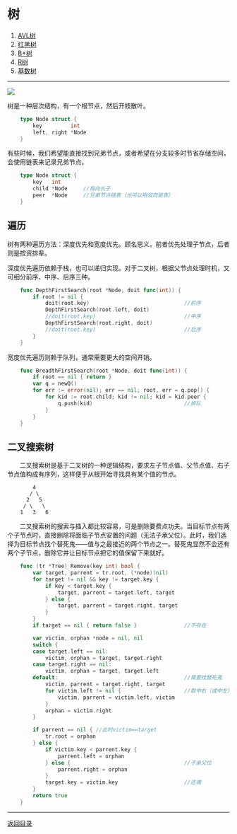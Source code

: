 # 树
 1. [AVL树](05-A.md)
 2. [红黑树](05-B.md)
 3. [B+树](05-C.md)
 4. [R树](05-D.md)
 5. [基数树](05-E.md)
 
___
![](../images/Tree.png)

树是一种层次结构，有一个根节点，然后开枝散叶。
```go
	type Node struct {
		key         int
		left, right *Node
	}
```
有些时候，我们希望能直接找到兄弟节点，或者希望在分支较多时节省存储空间，会使用链表来记录兄弟节点。
```go
	type Node struct {
		key   int
		child *Node		//指向长子
		peer  *Node		//兄弟节点链表（也可以用双向链表）
	}
```

## 遍历
树有两种遍历方法：深度优先和宽度优先。顾名思义，前者优先处理子节点，后者则是按资排辈。

深度优先遍历依赖于栈，也可以递归实现。对于二叉树，根据父节点处理时机，又可细分前序、中序、后序三种。
```go
	func DepthFirstSearch(root *Node, doit func(int)) {
		if root != nil {
			doit(root.key)								//前序
			DepthFirstSearch(root.left, doit)
			//doit(root.key)							//中序
			DepthFirstSearch(root.right, doit)
			//doit(root.key)							//后序
		}
	}
```
宽度优先遍历则赖于队列，通常需要更大的空间开销。
```go
	func BreadthFirstSearch(root *Node, doit func(int)) {
		if root == nil { return }
		var q = newQ()
		for err := error(nil); err == nil; root, err = q.pop() {
			for kid := root.child; kid != nil; kid = kid.peer {
				q.push(kid)								//排队
			}
		}
	}
```

## 二叉搜索树
　　二叉搜索树是基于二叉树的一种逻辑结构，要求左子节点值、父节点值、右子节点值构成有序列，这样便于从根开始寻找具有某个值的节点。
```
	    4
	   / \
	  2   5
	 / \   \
	1   3   6
```
　　二叉搜索树的搜索与插入都比较容易，可是删除要费点功夫。当目标节点有两个子节点时，直接删除将面临子节点安置的问题（无法子承父位）。此时，我们选择为目标节点找个替死鬼——值与之最接近的两个节点之一。替死鬼显然不会还有两个子节点，删除它并让目标节点把它的值保留下来就好。
```go
	func (tr *Tree) Remove(key int) bool {
		var target, parrent = tr.root, (*node)(nil)
		for target != nil && key != target.key {
			if key < target.key {
				target, parrent = target.left, target
			} else {
				target, parrent = target.right, target
			}
		}
		if target == nil { return false }				//不存在

		var victim, orphan *node = nil, nil
		switch {
		case target.left == nil:
			victim, orphan = target, target.right
		case target.right == nil:
			victim, orphan = target, target.left
		default:										//需要找替死鬼
			victim, parrent = target.right, target
			for victim.left != nil {					//取中右（或中左）
				victim, parrent = victim.left, victim
			}
			orphan = victim.right
		}

		if parrent == nil { //此时victim==target
			tr.root = orphan
		} else {
			if victim.key < parrent.key {
				parrent.left = orphan
			} else {									//子承父位
				parrent.right = orphan	
			}
			target.key = victim.key 					//还魂
		}
		return true
	}
```

---
[返回目录](../index.md)

